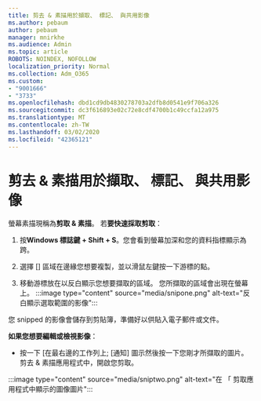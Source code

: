 ```yaml
---
title: 剪去 & 素描用於擷取、 標記、 與共用影像
ms.author: pebaum
author: pebaum
manager: mnirkhe
ms.audience: Admin
ms.topic: article
ROBOTS: NOINDEX, NOFOLLOW
localization_priority: Normal
ms.collection: Adm_O365
ms.custom:
- "9001666"
- "3733"
ms.openlocfilehash: dbd1cd9db4830278703a2dfb8d0541e9f706a326
ms.sourcegitcommit: dc3f616893e02c72e8cdf4700b1c49ccfa12a975
ms.translationtype: MT
ms.contentlocale: zh-TW
ms.lasthandoff: 03/02/2020
ms.locfileid: "42365121"
---
```

# <a name="use-snip--sketch-to-capture-mark-up-and-share-images"></a>剪去 & 素描用於擷取、 標記、 與共用影像

螢幕素描現稱為**剪取 & 素描**。 若**要快速採取剪取**：

1. 按**Windows 標誌鍵 + Shift + S**。您會看到螢幕加深和您的資料指標顯示為跨。 

2. 選擇 [] 區域在邊緣您想要複製，並以滑鼠左鍵按一下游標的點。 

3. 移動游標放在以反白顯示您想要擷取的區域。 您所擷取的區域會出現在螢幕上。
:::image type="content" source="media/snipone.png" alt-text="反白顯示選取範圍的影像":::

您 snipped 的影像會儲存到剪貼簿，準備好以供貼入電子郵件或文件。 

**如果您想要編輯或檢視影像**： 

- 按一下 [在最右邊的工作列上; [通知] 圖示然後按一下您剛才所擷取的圖片。 剪去 & 素描應用程式中，開啟您剪取。

:::image type="content" source="media/sniptwo.png" alt-text="在 「 剪取應用程式中顯示的圖像圖片":::